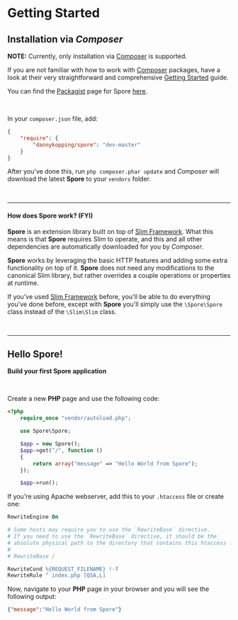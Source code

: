 # Getting Started

## Installation via _Composer_
**NOTE:** Currently, only installation via [Composer](http://getcomposer.org/) is supported.

If you are not familiar with how to work with [Composer](http://getcomposer.org/) packages, have a look at their very straightforward and comprehensive [Getting Started](http://getcomposer.org/doc/00-intro.md) guide.

You can find the [Packagist](https://packagist.org) page for Spore [here](https://packagist.org/packages/dannykopping/spore).

&nbsp;

In your `composer.json` file, add:

```json
{
	"require": {
		"dannykopping/spore": "dev-master"
	}
}
```

After you've done this, run `php composer.phar update` and *Composer* will download the latest **Spore** to your `vendors` folder.

&nbsp;

---

#### How does Spore work? (FYI)
**Spore** is an extension library built on top of [Slim Framework](http://slimframework.com/). What this means is that **Spore** requires Slim to operate, and this and all other dependencies are automatically downloaded for you by *Composer*.

**Spore** works by leveraging the basic HTTP features and adding some extra functionality on top of it. **Spore** does not need any modifications to the canonical Slim library, but rather overrides a couple operations or properties at runtime.

If you've used [Slim Framework](http://slimframework.com) before, you'll be able to do everything you've done before, except with **Spore** you'll simply use the `\Spore\Spore` class instead of the `\Slim\Slim` class.

&nbsp;

---

## Hello Spore!
**Build your first Spore application**

&nbsp;

Create a new **PHP** page and use the following code:

```php
<?php
	require_once "vendor/autoload.php";

	use Spore\Spore;

	$app = new Spore();
	$app->get("/", function ()
	{
		return array("message" => "Hello World from Spore");
	});

	$app->run();
```

If you're using Apache webserver, add this to your `.htaccess` file or create one:

```apache
RewriteEngine On

# Some hosts may require you to use the `RewriteBase` directive.
# If you need to use the `RewriteBase` directive, it should be the
# absolute physical path to the directory that contains this htaccess file.
#
# RewriteBase /

RewriteCond %{REQUEST_FILENAME} !-f
RewriteRule ^ index.php [QSA,L]
```

Now, navigate to your **PHP** page in your browser and you will see the following output:

```json
{"message":"Hello World from Spore"}
```
